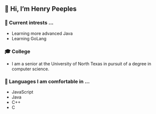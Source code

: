 ## 👋 Hi, I’m Henry Peeples

### 👀 Current intrests ...
- Learning more advanced Java
- Learning GoLang

### 🎓 College
- I am a senior at the University of North Texas in pursuit of a degree in computer science.

### 📝 Languages I am comfortable in ...
- JavaScript
- Java
- C++
- C
